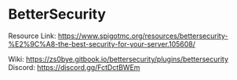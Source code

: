 # BetterSecurity
Resource Link: https://www.spigotmc.org/resources/bettersecurity-%E2%9C%A8-the-best-security-for-your-server.105608/

Wiki: https://zs0bye.gitbook.io/bettersecurity/plugins/bettersecurity
Discord: https://discord.gg/FctDctBWEm
 

